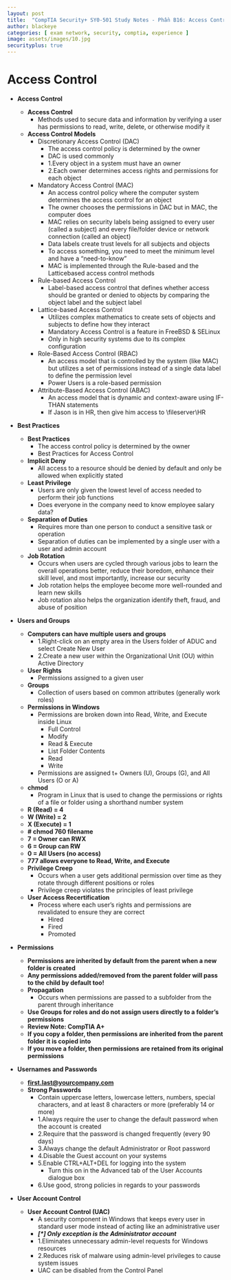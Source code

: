 ```yaml
---
layout: post
title:  "CompTIA Security+ SY0-501 Study Notes - Phần B16: Access Control"
author: blackeye
categories: [ exam network, security, comptia, experience ]
image: assets/images/10.jpg
securityplus: true
---
```


# Access Control
- **Access Control**
    + **Access Control**
        * Methods used to secure data and information by verifying a user has permissions to read, write, delete, or otherwise modify it
    * **Access Control Models**
        * Discretionary Access Control (DAC)
            * The access control policy is determined by the owner
            * DAC is used commonly
            * 1.Every object in a system must have an owner
            * 2.Each owner determines access rights and permissions for each object
        * Mandatory Access Control (MAC)
            - An access control policy where the computer system determines the access control for an object
            - The owner chooses the permissions in DAC but in MAC, the computer does
            - MAC relies on security labels being assigned to every user (called a subject) and every file/folder device or network connection (called an object)
            - Data labels create trust levels for all subjects and objects
            - To access something, you need to meet the minimum level and have a “need-to-know”
            - MAC is implemented through the Rule-based and the Latticebased access control methods
        * Rule-based Access Control
            - Label-based access control that defines whether access should be granted or denied to objects by comparing the object label and the subject label
        * Lattice-based Access Control
            - Utilizes complex mathematics to create sets of objects and subjects to define how they interact
            - Mandatory Access Control is a feature in FreeBSD & SELinux
            - Only in high security systems due to its complex configuration
        * Role-Based Access Control (RBAC)
            - An access model that is controlled by the system (like MAC) but utilizes a set of permissions instead of a single data label to define the permission level
            - Power Users is a role-based permission
        * Attribute-Based Access Control (ABAC)
            - An access model that is dynamic and context-aware using IF-THAN statements
            - If Jason is in HR, then give him access to \\fileserver\HR

- **Best Practices**
    + **Best Practices**
        * The access control policy is determined by the owner
        * Best Practices for Access Control
    + **Implicit Deny**
        * All access to a resource should be denied by default and only be allowed when explicitly stated
    + **Least Privilege**
        * Users are only given the lowest level of access needed to perform their job functions
        * Does everyone in the company need to know employee salary data?
    + **Separation of Duties**
        * Requires more than one person to conduct a sensitive task or operation
        * Separation of duties can be implemented by a single user with a user and admin account
    + **Job Rotation**
        * Occurs when users are cycled through various jobs to learn the overall operations better, reduce their boredom, enhance their skill level, and most importantly, increase our security
        * Job rotation helps the employee become more well-rounded and learn new skills
        * Job rotation also helps the organization identify theft, fraud, and abuse of position

- **Users and Groups**
    + **Computers can have multiple users and groups**
        * 1.Right-click on an empty area in the Users folder of ADUC and select Create New User
        * 2.Create a new user within the Organizational Unit (OU) within Active Directory
    + **User Rights**
        * Permissions assigned to a given user
    + **Groups**
        * Collection of users based on common attributes (generally work roles)
    + **Permissions in Windows**
        * Permissions are broken down into Read, Write, and Execute inside Linux
            - Full Control
            - Modify
            - Read & Execute
            - List Folder Contents
            - Read
            - Write
        * Permissions are assigned t+ Owners (U), Groups (G), and All Users (O or A)
    + **chmod**
        * Program in Linux that is used to change the permissions or rights of a file or folder using a shorthand number system
    + **R (Read) = 4**
    + **W (Write) = 2**
    + **X (Execute) = 1**
    + **# chmod 760 filename**
    + **7 = Owner can RWX**
    + **6 = Group can RW**
    + **0 = All Users (no access)**
    + **777 allows everyone to Read, Write, and Execute**
    + **Privilege Creep**
        * Occurs when a user gets additional permission over time as they rotate through different positions or roles
        * Privilege creep violates the principles of least privilege
    + **User Access Recertification**
        * Process where each user’s rights and permissions are revalidated to ensure they are correct
            - Hired
            - Fired
            - Promoted

- **Permissions**
    + **Permissions are inherited by default from the parent when a new folder is created**
    + **Any permissions added/removed from the parent folder will pass to the child by default too!**
    + **Propagation**
        * Occurs when permissions are passed to a subfolder from the parent through inheritance
    + **Use Groups for roles and do not assign users directly to a folder’s permissions**
    + **Review Note: CompTIA A+**
    + **If you copy a folder, then permissions are inherited from the parent folder it is copied into**
    + **If you move a folder, then permissions are retained from its original permissions**

- **Usernames and Passwords**
    + **first.last@yourcompany.com**
    + **Strong Passwords**
        * Contain uppercase letters, lowercase letters, numbers, special characters, and at least 8 characters or more (preferably 14 or more)
        * 1.Always require the user to change the default password when the account is created
        * 2.Require that the password is changed frequently (every 90 days)
        * 3.Always change the default Administrator or Root password
        * 4.Disable the Guest account on your systems
        * 5.Enable CTRL+ALT+DEL for logging into the system
            - Turn this on in the Advanced tab of the User Accounts dialogue box
        * 6.Use good, strong policies in regards to your passwords

- **User Account Control**
    * **User Account Control (UAC)**
        * A security component in Windows that keeps every user in standard user mode instead of acting like an administrative user
        + _**[*] Only exception is the Administrator account**_
        + 1.Eliminates unnecessary admin-level requests for Windows resources
        + 2.Reduces risk of malware using admin-level privileges to cause system issues
        * UAC can be disabled from the Control Panel